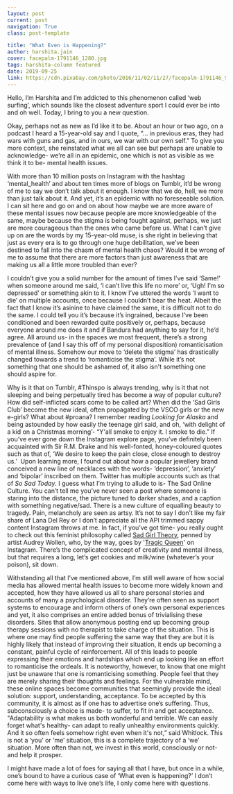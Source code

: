 ```yaml
---
layout: post
current: post
navigation: True
class: post-template

title: "What Even is Happening?"
author: harshita.jain
cover: facepalm-1791146_1280.jpg
tags: harshita-column featured
date: 2019-09-25
link: https://cdn.pixabay.com/photo/2016/11/02/11/27/facepalm-1791146_960_720.jpg
---
```

Hello, I’m Harshita and I’m addicted to this phenomenon called ‘web surfing’,
which sounds like the closest adventure sport I could ever be into and oh well.
Today, I bring to you a new question.

Okay, perhaps not as new as I’d like it to be. About an hour or two ago, on a
podcast I heard a 15-year-old say and I quote, “… in previous eras, they had
wars with guns and gas, and in ours, we war with our own self.” To give you more
context, she reinstated what we all can see but perhaps are unable to
acknowledge- we’re all in an epidemic, one which is not as visible as we think
it to be- mental health issues.

With more than 10 million posts on Instagram with the hashtag ‘mental_health’
and about ten times more of blogs on Tumblr, it’d be wrong of me to say we don’t
talk about it enough. I know that we do, hell, we more than just talk about it.
And yet, it’s an epidemic with no foreseeable solution. I can sit here and go on
and on about how maybe we are more aware of these mental issues now because
people are more knowledgeable of the same, maybe because the stigma is being
fought against, perhaps, we just are more courageous than the ones who came
before us. What I can’t give up on are the words by my 15-year-old muse, is she
right in believing that just as every era is to go through one huge
debilitation, we’ve been destined to fall into the chasm of mental health chaos?
Would it be wrong of me to assume that there are more factors than just
awareness that are making us all a little more troubled than ever?

I couldn’t give you a solid number for the amount of times I’ve said ‘Same!’
when someone around me said, ‘I can’t live this life no more’ or, ‘Ugh! I’m so
depressed’ or something akin to it. I know I’ve uttered the words ‘I want to
die’ on multiple accounts, once because I couldn’t bear the heat. Albeit the
fact that I know it’s asinine to have claimed the same, it is difficult not to
do the same. I could tell you it’s because it’s ingrained, because I’ve been
conditioned and been rewarded quite positively or, perhaps, because everyone
around me does it and if Bandura had anything to say for it, he’d agree. All
around us- in the spaces we most frequent, there’s a strong prevalence of (and I
say this off of my personal disposition) romanticisation of mental illness.
Somehow our move to ‘delete the stigma’ has drastically changed towards a trend
to ‘romanticise the stigma’. While it’s not something that one should be ashamed
of, it also isn't something one should aspire for.

Why is it that on Tumblr, \#Thinspo is always trending, why is it that not
sleeping and being perpetually tired has become a way of popular culture? How
did self-inflicted scars come to be called art? When did the ‘Sad Girls Club’
become the new ideal, often propagated by the VSCO girls or the new e-girls?
What about \#proana? I remember reading *Looking for Alaska* and being astounded
by how easily the teenage girl said, and oh, ‘with delight of a kid on a
Christmas morning’- “Y'all smoke to enjoy it. I smoke to die.” If you’ve ever
gone down the Instagram explore page, you’ve definitely been acquainted with Sir
R.M. Drake and his well-fonted, honey-coloured quotes such as that of, ‘We
desire to keep the pain close, close enough to destroy us.’  Upon learning more,
I found out about how a popular jewellery brand conceived a new line of
necklaces with the words- ‘depression’, ‘anxiety’ and ‘bipolar’ inscribed on
them. Twitter has multiple accounts such as that of *So Sad Today*. I guess what
I’m trying to allude to is- The Sad Online Culture. You can’t tell me you’ve
never seen a post where someone is staring into the distance, the picture tuned
to darker shades, and a caption with something negative/sad. There is a new
culture of equalling beauty to tragedy. Pain, melancholy are seen as artsy. It’s
not to say I don’t like my fair share of Lana Del Rey or I don’t appreciate all
the API trimmed sappy content Instagram throws at me. In fact, if you’ve got
time- you really ought to check out this feminist philosophy called [Sad Girl
Theory](https://believermag.com/in-conversation-with-mira-gonzalez/), penned by
artist Audrey Wollen, who, by the way, goes by '[Tragic
Queen](https://www.instagram.com/audreywollen/?hl=en)' on Instagram. There’s the
complicated concept of creativity and mental illness, but that requires a long,
let’s get cookies and milk/wine (whatever’s your poison), sit down. 

Withstanding all that I’ve mentioned above, I’m still well aware of how social
media has allowed mental health issues to become more widely known and accepted,
how they have allowed us all to share personal stories and accounts of many a
psychological disorder. They’re often seen as support systems to encourage and
inform others of one’s own personal experiences and yet, it also comprises an
entire added bonus of trivialising these disorders. Sites that allow anonymous
posting end up becoming group therapy sessions with no therapist to take charge
of the situation. This is where one may find people suffering the same way that
they are but it is highly likely that instead of improving their situation, it
ends up becoming a constant, painful cycle of reinforcement. All of this leads
to people expressing their emotions and hardships which end up looking like an
effort to romanticise the ordeals. It is noteworthy, however, to know that one
might just be unaware that one is romanticising something. People feel that they
are merely sharing their thoughts and feelings. For the vulnerable mind, these
online spaces become communities that seemingly provide the ideal solution:
support, understanding, acceptance. To be accepted by this community, it is
almost as if one has to advertise one’s suffering. Thus, subconsciously a choice
is made- to suffer, to fit in and get acceptance. "Adaptability is what makes us
both wonderful and terrible. We can easily forget what's healthy- can adapt to
really unhealthy environments quickly. And it so often feels somehow right even
when it's not,” said Whitlock. This is not a ‘you’ or ‘me’ situation, this is a
complete trajectory of a ‘we’ situation. More often than not, we invest in this
world, consciously or not- and help it prosper.

I might have made a lot of foes for saying all that I have, but once in a while,
one’s bound to have a curious case of ‘What even is happening?’ I don’t come
here with ways to live one’s life, I only come here with questions.
